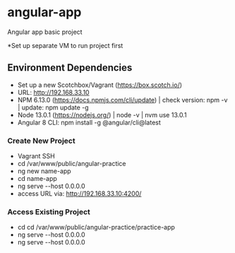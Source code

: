 # angular-app
Angular app basic project

*Set up separate VM to run project first

## Environment Dependencies
* Set up a new Scotchbox/Vagrant (https://box.scotch.io/)
* URL: http://192.168.33.10
* NPM 6.13.0 (https://docs.npmjs.com/cli/update) | check version: npm -v | update: npm update -g
* Node 13.0.1 (https://nodejs.org/) | node -v | nvm use 13.0.1
* Angular 8 CLI: npm install -g @angular/cli@latest

### Create New Project
* Vagrant SSH
* cd /var/www/public/angular-practice
* ng new name-app
* cd name-app
* ng serve --host 0.0.0.0
* access URL via: http://192.168.33.10:4200/

### Access Existing Project
* cd cd /var/www/public/angular-practice/practice-app
* ng serve --host 0.0.0.0
* ng serve --host 0.0.0.0

